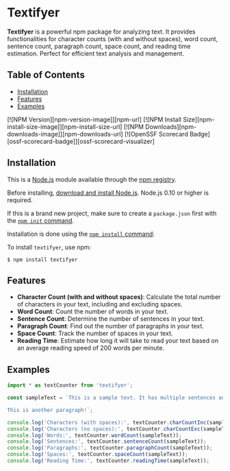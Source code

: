 # Textifyer

**Textifyer** is a powerful npm package for analyzing text. It provides functionalities for character counts (with and without spaces), word count, sentence count, paragraph count, space count, and reading time estimation. Perfect for efficient text analysis and management.


## Table of Contents

* [Installation](#installation)
* [Features](#features)
* [Examples](#examples)


[![NPM Version][npm-version-image]][npm-url]
[![NPM Install Size][npm-install-size-image]][npm-install-size-url]
[![NPM Downloads][npm-downloads-image]][npm-downloads-url]
[![OpenSSF Scorecard Badge][ossf-scorecard-badge]][ossf-scorecard-visualizer]


## Installation

This is a [Node.js](https://nodejs.org/en/) module available through the
[npm registry](https://www.npmjs.com/).

Before installing, [download and install Node.js](https://nodejs.org/en/download/).
Node.js 0.10 or higher is required.

If this is a brand new project, make sure to create a `package.json` first with
the [`npm init` command](https://docs.npmjs.com/creating-a-package-json-file).

Installation is done using the
[`npm install` command](https://docs.npmjs.com/getting-started/installing-npm-packages-locally):

To install `textifyer`, use npm:
```console
$ npm install textifyer
```


## Features

- **Character Count (with and without spaces)**: Calculate the total number of characters in your text, including and excluding spaces.
- **Word Count**: Count the number of words in your text.
- **Sentence Count**: Determine the number of sentences in your text.
- **Paragraph Count**: Find out the number of paragraphs in your text.
- **Space Count**: Track the number of spaces in your text.
- **Reading Time**: Estimate how long it will take to read your text based on an average reading speed of 200 words per minute.


## Examples

```js
import * as textCounter from 'textifyer';

const sampleText = `This is a sample text. It has multiple sentences and paragraphs.

This is another paragraph!`;

console.log('Characters (with spaces):', textCounter.charCountInc(sampleText));
console.log('Characters (no spaces):', textCounter.charCountExc(sampleText));
console.log('Words:', textCounter.wordCount(sampleText));
console.log('Sentences:', textCounter.sentenceCount(sampleText));
console.log('Paragraphs:', textCounter.paragraphCount(sampleText));
console.log('Spaces:', textCounter.spaceCount(sampleText));
console.log('Reading Time:', textCounter.readingTime(sampleText));
```
